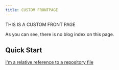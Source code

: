 ```yaml
---
title: CUSTOM FRONTPAGE
---
```

THIS IS A CUSTOM FRONT PAGE

As you can see, there is no blog index on this page.

## Quick Start

[I'm a relative reference to a repository file](../tags)
